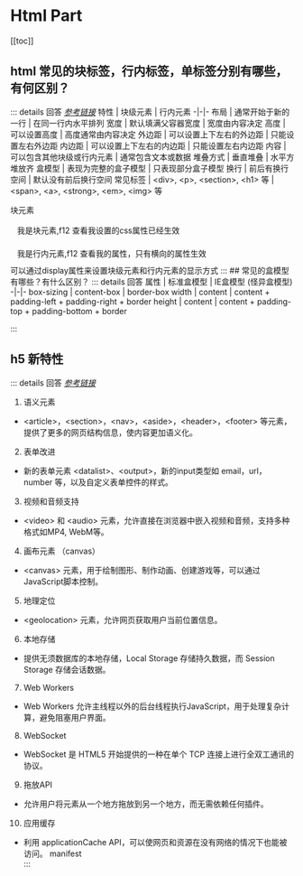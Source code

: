 # Html Part
[[toc]]
## html 常见的块标签，行内标签，单标签分别有哪些，有何区别？ <Badge type="tip" text="primary" />
::: details 回答 *[参考链接](https://juejin.cn/post/7359567256592449571)*
特性 | 块级元素 | 行内元素
-|-|-
布局 | 通常开始于新的一行 | 在同一行内水平排列
宽度 | 默认填满父容器宽度 | 宽度由内容决定
高度 | 可以设置高度 | 高度通常由内容决定
外边距 | 可以设置上下左右的外边距 | 只能设置左右外边距
内边距 | 可以设置上下左右的内边距 | 只能设置左右内边距
内容 | 可以包含其他块级或行内元素 | 通常包含文本或数据
堆叠方式 | 垂直堆叠 | 水平方堆放齐
盒模型 | 表现为完整的盒子模型 | 只表现部分盒子模型
换行 | 前后有换行空间 | 默认没有前后换行空间
常见标签 | \<div>, \<p>, \<section>, \<h1> 等 | \<span>, \<a>, \<strong>, \<em>, \<img> 等

块元素 <p style="width: 100%;height: 25px;margin:5px 10px; padding: 2px">我是块元素,f12 查看我设置的css属性已经生效</p> 
<div style ="margin: 10px 0">
    <span style="width: 80px;height: 25px;margin:5px 10px; padding: 2px">我是行内元素,f12 查看我的属性，只有横向的属性生效</span>
</div>                
可以通过display属性来设置块级元素和行内元素的显示方式
:::
## 常见的盒模型有哪些？有什么区别？ <Badge type="tip" text="primary" />
::: details 回答
属性 | 标准盒模型 | IE盒模型 (怪异盒模型)
-|-|-
box-sizing | content-box | border-box
width | content | content + padding-left + padding-right + border
height | content | content + padding-top + padding-bottom + border

:::
## h5 新特性  <Badge type="tip" text="primary" />
::: details 回答 *[参考链接](https://blog.csdn.net/weixin_62421736/article/details/139924871)*
1. 语义元素
- \<article>，\<section>，\<nav>，\<aside>，\<header>，\<footer> 等元素，提供了更多的网页结构信息，使内容更加语义化。
2. 表单改进
- 新的表单元素 \<datalist>、\<output>，新的input类型如 email，url，number 等，以及自定义表单控件的样式。
3. 视频和音频支持
- \<video> 和 \<audio> 元素，允许直接在浏览器中嵌入视频和音频，支持多种格式如MP4, WebM等。
4. 画布元素 （canvas）
- \<canvas> 元素，用于绘制图形、制作动画、创建游戏等，可以通过JavaScript脚本控制。
5. 地理定位
- \<geolocation> 元素，允许网页获取用户当前位置信息。
6. 本地存储
- 提供无须数据库的本地存储，Local Storage 存储持久数据，而 Session Storage 存储会话数据。
7. Web Workers
- Web Workers 允许主线程以外的后台线程执行JavaScript，用于处理复杂计算，避免阻塞用户界面。
8. WebSocket
- WebSocket 是 HTML5 开始提供的一种在单个 TCP 连接上进行全双工通讯的协议。
9. 拖放API
- 允许用户将元素从一个地方拖放到另一个地方，而无需依赖任何插件。
10. 应用缓存
- 利用 applicationCache API，可以使网页和资源在没有网络的情况下也能被访问。 manifest   
:::